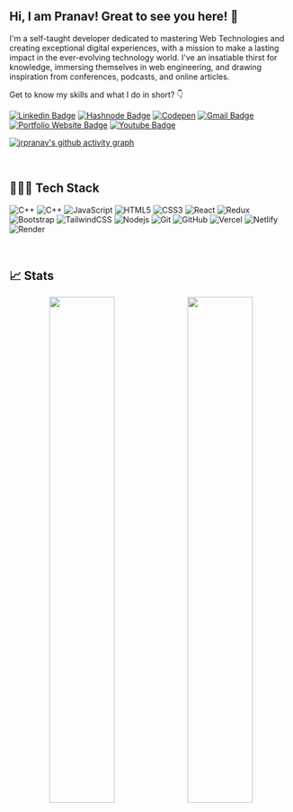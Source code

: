 <!-- intro text -->

## Hi, I am Pranav! Great to see you here! 👋

I'm a self-taught developer dedicated to mastering Web Technologies and creating exceptional digital experiences, with a mission to make a lasting impact in the ever-evolving technology world. I've an insatiable thirst for knowledge, immersing themselves in web engineering, and drawing inspiration from conferences, podcasts, and online articles.

Get to know my skills and what I do in short? 👇 <br />

<!-- social imp -->

[![Linkedin Badge](https://img.shields.io/badge/-JR.Pranav-blue?style=flat&logo=Linkedin&logoColor=white&link=https://www.linkedin.com/in/jrpranav/)](https://www.linkedin.com/in/jrpranav/)
[![Hashnode Badge](https://img.shields.io/badge/-@thejrpranav09-1F51FF?style=flat&labelColor=1F51FF&logo=Hashnode&link=https://thejrpranav09.hashnode.dev/)](https://thejrpranav09.hashnode.dev/)
[![Codepen](https://img.shields.io/badge/JR.Pranav-000000?style=flat&logo=codepen&logoColor=white)](https://codepen.io/jrpranav)
[![Gmail Badge](https://img.shields.io/badge/-pranav@jrpranav.com-c14438?style=flat&logo=Gmail&logoColor=white&link=mailto:pranav@jrpranav.com)](mailto:pranav@jrpranav.com)
[![Portfolio Website Badge](https://img.shields.io/badge/-Portfolio-blue?style=flat&logo=BioLink&logoColor=white&link=https://jrpranav.com/)](https://jrpranav.com/)
[![Youtube Badge](https://img.shields.io/badge/-JR.Pranav-CD201F?style=flat&logo=youtube&logoColor=white&link=https://youtube.com/@jrpranav)](https://youtube.com/@jrpranav)

<!-- graph -->

[![jrpranav's github activity graph](https://github-readme-activity-graph.vercel.app/graph?username=Pranav-Jadhav09&bg_color=292c34&color=60d8fa&line=60d8fa&point=ffffff&area=true&hide_border=true)](https://github.com/ashutosh00710/github-readme-activity-graph)

<br />

## 👨🏼‍💻 Tech Stack

![C++](https://img.shields.io/badge/-C-00599C?style=flat&logo=c)
![C++](https://img.shields.io/badge/-C++-00599C?style=flat&logo=c)
![JavaScript](https://img.shields.io/badge/-JavaScript-black?style=flat&logo=javascript)
![HTML5](https://img.shields.io/badge/-HTML5-E34F26?style=flat&logo=html5&logoColor=white)
![CSS3](https://img.shields.io/badge/-CSS3-1572B6?style=flat&logo=css3)
![React](https://img.shields.io/badge/-React-black?style=flat&logo=react)
![Redux](https://img.shields.io/badge/Redux-%23593d88.svg?style=flat&logo=redux&logoColor=white)
![Bootstrap](https://img.shields.io/badge/-Bootstrap-563D7C?style=flat&logo=bootstrap)
![TailwindCSS](https://img.shields.io/badge/Tailwind_CSS-%2338B2AC.svg?style=flat&logo=tailwind-css&logoColor=white)
![Nodejs](https://img.shields.io/badge/-Nodejs-black?style=flat&logo=Node.js)
![Git](https://img.shields.io/badge/Git-%23F05033.svg?style=flat&logo=git&logoColor=white)
![GitHub](https://img.shields.io/badge/GitHub-%23121011.svg?style=flat&logo=github&logoColor=white)
![Vercel](https://img.shields.io/badge/Vercel-%23000000.svg?style=flat&logo=vercel&logoColor=white)
![Netlify](https://img.shields.io/badge/Netlify-%23000000.svg?style=flat&logo=netlify&logoColor=#00C7B7)
![Render](https://img.shields.io/badge/Render-%46E3B7.svg?style=flat&logo=render&logoColor=white)

<br />

## 📈 Stats

<p align="center">

  <img width="48%" src="https://github-readme-stats.vercel.app/api?username=Pranav-Jadhav09&theme=tokyonight&show_icons=true&hide_border=false&count_private=true" />
  <img width="48%" src="https://github-readme-streak-stats.herokuapp.com/?user=Pranav-Jadhav09&theme=tokyonight&hide_border=false" />

</p>
